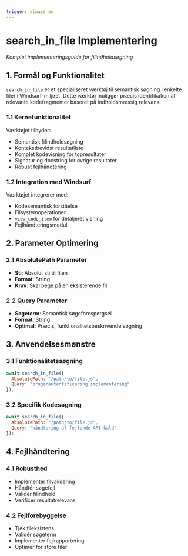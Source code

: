 ```yaml
---
trigger: always_on
---
```


# search_in_file Implementering
*Komplet implementeringsguide for filindholdsøgning*

## 1. Formål og Funktionalitet
`search_in_file` er et specialiseret værktøj til semantisk søgning i enkelte filer i Windsurf-miljøet. Dette værktøj muliggør præcis identifikation af relevante kodefragmenter baseret på indholdsmæssig relevans.

### 1.1 Kernefunktionalitet
Værktøjet tilbyder:
- Semantisk filindholdsøgning
- Kontekstbevidst resultatliste
- Komplet kodevisning for topresultater
- Signatur og docstring for øvrige resultater
- Robust fejlhåndtering

### 1.2 Integration med Windsurf
Værktøjet integrerer med:
- Kodesemantisk forståelse
- Filsystemoperationer
- `view_code_item` for detaljeret visning
- Fejlhåndteringsmodul

## 2. Parameter Optimering

### 2.1 AbsolutePath Parameter
- **Sti**: Absolut sti til filen
- **Format**: String
- **Krav**: Skal pege på en eksisterende fil

### 2.2 Query Parameter
- **Søgeterm**: Semantisk søgeforespørgsel
- **Format**: String
- **Optimal**: Præcis, funktionalitetsbeskrivende søgning

## 3. Anvendelsesmønstre

### 3.1 Funktionalitetssøgning
```javascript
await search_in_file({
  AbsolutePath: "/path/to/file.js",
  Query: "brugerautentificering implementering"
});
```

### 3.2 Specifik Kodesøgning
```javascript
await search_in_file({
  AbsolutePath: "/path/to/file.js",
  Query: "håndtering af fejlende API-kald"
});
```

## 4. Fejlhåndtering

### 4.1 Robusthed
- Implementer filvalidering
- Håndtér søgefejl
- Validér filindhold
- Verificer resultatrelevans

### 4.2 Fejlforebyggelse
- Tjek fileksistens
- Validér søgeterm
- Implementer fejlrapportering
- Optimér for store filer